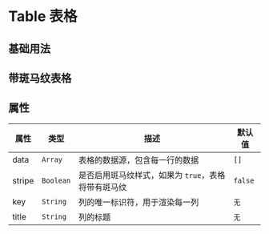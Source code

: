 # Table 表格

## 基础用法
<demo src="./demos/basic.vue"></demo>

## 带斑马纹表格
<demo src="./demos/zebraStripe.vue"></demo>

## 属性

| 属性       | 类型      | 描述                             | 默认值   |
|------------|-----------|----------------------------------|----------|
| data       | `Array`   | 表格的数据源，包含每一行的数据 | `[]`     |
| stripe     | `Boolean` | 是否启用斑马纹样式，如果为 `true`，表格将带有斑马纹 | `false`  |
| key        | `String`  | 列的唯一标识符，用于渲染每一列 | `无`     |
| title      | `String`  | 列的标题                         | `无`     |